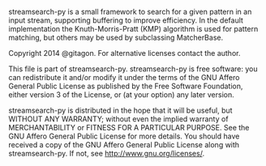 streamsearch-py is a small framework to search for a given pattern in 
an input stream, supporting buffering to improve efficiency. 
In the default implementation the Knuth-Morris-Pratt (KMP) algorithm is used 
for pattern matching, but others may be used by subclassing MatcherBase.

Copyright 2014 @gitagon. For alternative licenses contact the author.

This file is part of streamsearch-py.
streamsearch-py is free software: you can redistribute it and/or modify
it under the terms of the GNU Affero General Public License as published by
the Free Software Foundation, either version 3 of the License, or
(at your option) any later version.

streamsearch-py is distributed in the hope that it will be useful,
but WITHOUT ANY WARRANTY; without even the implied warranty of
MERCHANTABILITY or FITNESS FOR A PARTICULAR PURPOSE.  See the
GNU Affero General Public License for more details.
You should have received a copy of the GNU Affero General Public License
along with streamsearch-py.  If not, see <http://www.gnu.org/licenses/>.
